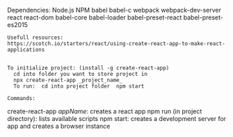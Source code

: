 Dependencies:  Node.js  NPM  babel  babel-c webpack webpack-dev-server  react  react-dom  babel-core  babel-loader babel-preset-react  babel-preset-es2015

    Usefull resources:  
    https://scotch.io/starters/react/using-create-react-app-to-make-react-applications


    To initialize project: (install -g create-react-app)
      cd into folder you want to store project in  
      npx create-react-app _project_name_  
      To run:  cd into project folder  npm start

    Commands:
  create-react-app _appName_: creates a react app
  npm run (in project directory): lists available scripts
  npm start: creates a development server for app and creates a browser instance

